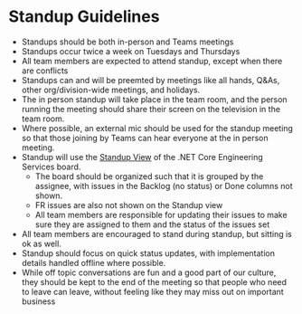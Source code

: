 # Standup Guidelines

* Standups should be both in-person and Teams meetings
* Standups occur twice a week on Tuesdays and Thursdays
* All team members are expected to attend standup, except when there are conflicts
* Standups can and will be preemted by meetings like all hands, Q&As, other org/division-wide meetings, and holidays.
* The in person standup will take place in the team room, and the person running the meeting should share their screen on the television in the team room.
* Where possible, an external mic should be used for the standup meeting so that those joining by Teams can hear everyone at the in person meeting.
* Standup will use the [Standup View](https://github.com/orgs/dotnet/projects/86/views/10) of the .NET Core Engineering Services board.
  * The board should be organized such that it is grouped by the assignee, with issues in the Backlog (no status) or Done columns not shown.
  * FR issues are also not shown on the Standup view 
  * All team members are responsible for updating their issues to make sure they are assigned to them and the status of the issues set
* All team members are encouraged to stand during standup, but sitting is ok as well.
* Standup should focus on quick status updates, with implementation details handled offline where possible.
* While off topic conversations are fun and a good part of our culture, they should be kept to the end of the meeting so that people who need to leave can leave, without feeling like they may miss out on important business